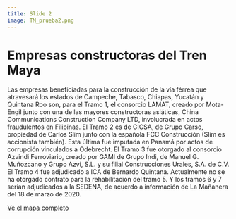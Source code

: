 ```yaml
---
title: Slide 2
image: TM_prueba2.png
---
```


# Empresas constructoras del Tren Maya

Las empresas beneficiadas para la construcción de la vía férrea que atravesará los estados de Campeche, Tabasco, Chiapas, Yucatán y Quintana Roo son, para el Tramo 1, el consorcio LAMAT, creado por Mota-Engil junto con una de las mayores constructoras asiáticas, China Communications Construction Company LTD, involucrada en actos fraudulentos en Filipinas. El Tramo 2 es de CICSA, de Grupo Carso, propiedad de Carlos Slim junto con la española FCC Construcción (Slim es accionista también). Esta última fue imputada en Panamá por actos de corrupción vinculados a Odebrecht. El Tramo 3 fue otorgado al consorcio Azvindi Ferroviario, creado por GAMI de Grupo Indi, de Manuel G. Muñozcano y Grupo Azvi, S.L. y su filial Construcciones Urales, S.A. de C.V. El Tramo 4 fue adjudicado a ICA de Bernardo Quintana. Actualmente no se ha otorgado contrato para la rehabilitación del tramo 5. Y los tramos 6 y 7 serían adjudicados a la SEDENA, de acuerdo a información de La Mañanera del 18 de marzo de 2020.

<a class="btn btn-primary" href="https://poderlatam.org/2020/12/el-tren-maya-y-las-extractivas/" target="_blank">Ve el mapa completo</a>
